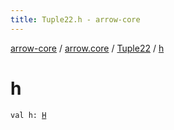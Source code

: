 ```yaml
---
title: Tuple22.h - arrow-core
---
```


[arrow-core](../../index.html) / [arrow.core](../index.html) / [Tuple22](index.html) / [h](./h.html)

# h

`val h: `[`H`](index.html#H)